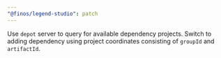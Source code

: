 ```yaml
---
"@finos/legend-studio": patch
---
```


Use `depot` server to query for available dependency projects.  Switch to adding dependency using project coordinates consisting of `groupId` and `artifactId`. 